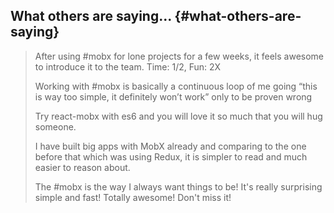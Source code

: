 ## What others are saying... {#what-others-are-saying}

> After using #mobx for lone projects for a few weeks, it feels awesome to introduce it to the team. Time: 1/2, Fun: 2X
> 
> Working with #mobx is basically a continuous loop of me going “this is way too simple, it definitely won’t work” only to be proven wrong
> 
> Try react-mobx with es6 and you will love it so much that you will hug someone.
> 
> I have built big apps with MobX already and comparing to the one before that which was using Redux, it is simpler to read and much easier to reason about.
> 
> The #mobx is the way I always want things to be! It&#039;s really surprising simple and fast! Totally awesome! Don&#039;t miss it!